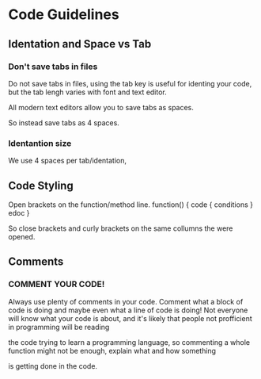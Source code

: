 # Code Guidelines
## Identation and Space vs Tab
### Don't save tabs in files
Do not save tabs in files, using the tab key is useful for identing your code, but the tab lengh varies with font and text editor.

All modern text editors allow you to save tabs as spaces.

So instead save tabs as 4 spaces.

### Identantion size
We use 4 spaces per tab/identation,

## Code Styling
Open brackets on the function/method line.
function() {
    code {
      conditions
    } edoc
}

So close brackets and curly brackets on the same collumns the were opened.

## Comments
### COMMENT YOUR CODE!
Always use plenty of comments in your code.
Comment what a block of code is doing and maybe even what a line of code is doing!
Not everyone will know what your code is about, and it's likely that people not profficient in programming will be reading

the code trying to learn a programming language, so commenting a whole function might not be enough, explain what and how something

is getting done in the code.
